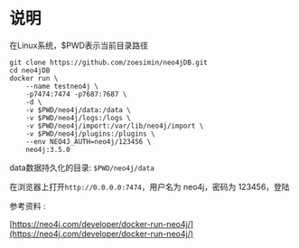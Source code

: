 # 说明 

在Linux系统，$PWD表示当前目录路径

```
git clone https://github.com/zoesimin/neo4jDB.git
cd neo4jDB
docker run \
    --name testneo4j \
    -p7474:7474 -p7687:7687 \
    -d \
    -v $PWD/neo4j/data:/data \
    -v $PWD/neo4j/logs:/logs \
    -v $PWD/neo4j/import:/var/lib/neo4j/import \
    -v $PWD/neo4j/plugins:/plugins \
    --env NEO4J_AUTH=neo4j/123456 \
    neo4j:3.5.0
```

data数据持久化的目录: ```$PWD/neo4j/data```

在浏览器上打开```http://0.0.0.0:7474```，用户名为 neo4j，密码为 123456，登陆



参考资料 :

[https://neo4j.com/developer/docker-run-neo4j/](https://neo4j.com/developer/docker-run-neo4j/)
